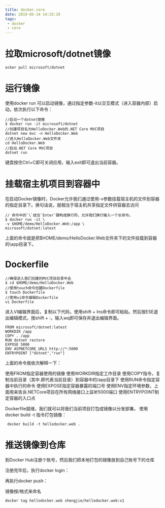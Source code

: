 ```yaml
---
title: docker.core
date: 2019-05-14 14:33:19
tags:
 - docker
 - core
---
```


# 拉取microsoft/dotnet镜像

```
ocker pull microsoft/dotnet
```

# 运行镜像

使用docker run <image>可以启动镜像，通过指定参数-it以交互模式（进入容器内部）启动。依次执行以下命令：

```
//启动一个dotnet镜像
$ docker run -it microsoft/dotnet
//创建项目名为HelloDocker.Web的.NET Core MVC项目
dotnet new mvc -n HelloDocker.Web
//进入HelloDocker.Web文件夹
cd HelloDocker.Web
//启动.NET Core MVC项目
dotnet run
```
键盘按住Ctrl+C即可关闭应用，输入exit即可退出当前容器。

# 挂载宿主机项目到容器中

在启动Docker镜像时，Docker允许我们通过使用-v参数挂载宿主机的文件到容器的指定目录下。换句话说，就相当于宿主机共享指定文件供容器去访问

```
// 命令中的`\`结合`Enter`键构成换行符，允许我们换行输入一个长命令。
$ docker run -it \
-v $HOME/demo/HelloDocker.Web:/app \
microsoft/dotnet:latest
```
上面的命令就是把$HOME/demo/HelloDocker.Web文件夹下的文件挂载到容器的\app目录下。

# Dockerfile

```
//确保进入我们创建的MVC项目目录中去
$ cd $HOME/demo/HelloDocker.Web
//使用touch命令创建Dockerfile
$ touch Dockerfile
//使用vi命令编辑Dockerfile
vi Dockerfile
```
进入VI编辑界面后，复制以下代码，使用shift + Ins命令即可粘贴。然后按ESE退出编辑模式，按shift + :，输入wq即可保存并退出编辑界面。

```
FROM microsoft/dotnet:latest
WORKDIR /app
COPY . /app
RUN dotnet restore
EXPOSE 5000
ENV ASPNETCORE_URLS http://*:5000
ENTRYPOINT ["dotnet","run"]
```

上面的命令我依次解释一下：

使用FROM指定容器使用的镜像
使用WORKDIR指定工作目录
使用COPY指令，复制当前目录（其中.即代表当前目录）到容器中的/app目录下
使用RUN命令指定容器中执行的命令
使用EXPOSE指定容器暴露的端口号
使用ENV指定环境参数，上面用来告诉.NETCore项目在所有网络接口上监听5000端口
使用ENTRYPOINT制定容器的入口点

Dockerfile就绪，我们就可以将我们当前项目打包成镜像以分发部署。
使用docker build -t <name> <path>指令打包镜像：

```
 docker build -t hellodocker.web .
```

# 推送镜像到仓库

到Docker Hub注册个账号，然后我们把本地打包的镜像放到自己账号下的仓库

注册完毕后，执行docker login：

再执行docker push：

镜像按<user>/<repo>格式来命名

```
docker tag hellodocker.web shengjie/hellodocker.web:v1
```

